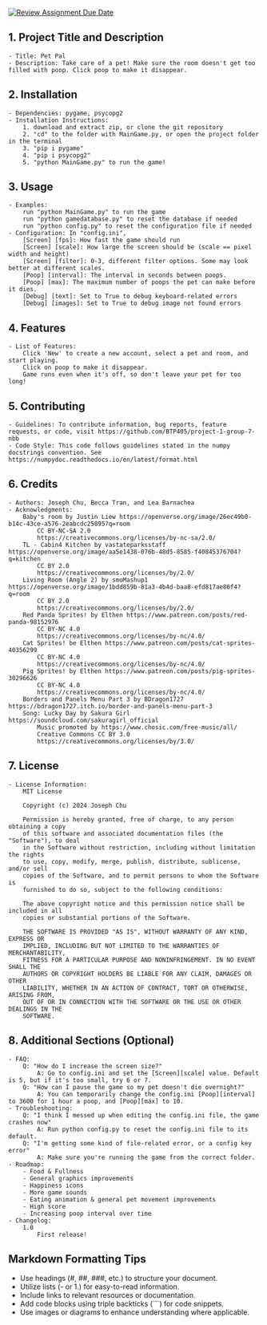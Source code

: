 [![Review Assignment Due Date](https://classroom.github.com/assets/deadline-readme-button-24ddc0f5d75046c5622901739e7c5dd533143b0c8e959d652212380cedb1ea36.svg)](https://classroom.github.com/a/545oUMxH)

## 1. Project Title and Description
    - Title: Pet Pal
    - Description: Take care of a pet! Make sure the room doesn't get too filled with poop. Click poop to make it disappear. 
## 2. Installation
    - Dependencies: pygame, psycopg2
    - Installation Instructions: 
        1. download and extract zip, or clone the git repository
        2. "cd" to the folder with MainGame.py, or open the project folder in the terminal
        3. "pip i pygame"
        4. "pip i psycopg2"
        5. "python MainGame.py" to run the game!
## 3. Usage
    - Examples: 
        run "python MainGame.py" to run the game
        run "python gamedatabase.py" to reset the database if needed
        run "python config.py" to reset the configuration file if needed
    - Configuration: In "config.ini",
        [Screen] [fps]: How fast the game should run
        [Screen] [scale]: How large the screen should be (scale == pixel width and height)
        [Screen] [filter]: 0-3, different filter options. Some may look better at different scales.
        [Poop] [interval]: The interval in seconds between poops. 
        [Poop] [max]: The maximum number of poops the pet can make before it dies. 
        [Debug] [text]: Set to True to debug keyboard-related errors
        [Debug] [images]: Set to True to debug image not found errors
## 4. Features
    - List of Features: 
        Click 'New' to create a new account, select a pet and room, and start playing. 
        Click on poop to make it disappear. 
        Game runs even when it's off, so don't leave your pet for too long!
## 5. Contributing
    - Guidelines: To contribute information, bug reports, feature requests, or code, visit https://github.com/BTP405/project-1-group-7-nbb
    - Code Style: This code follows guidelines stated in the numpy docstrings convention. See https://numpydoc.readthedocs.io/en/latest/format.html
## 6. Credits
    - Authors: Joseph Chu, Becca Tran, and Lea Barnachea
    - Acknowledgments:
        Baby's room by Justin Liew https://openverse.org/image/26ec49b0-b14c-43ce-a576-2eabcdc25895?q=room
            CC BY-NC-SA 2.0
            https://creativecommons.org/licenses/by-nc-sa/2.0/
        TL - Cabin4 Kitchen by vastateparksstaff https://openverse.org/image/aa5e1438-076b-48d5-8585-f40845376704?q=kitchen
            CC BY 2.0
            https://creativecommons.org/licenses/by/2.0/
        Living Room (Angle 2) by smoMashup1 https://openverse.org/image/1bdd859b-81a3-4b4d-baa8-efd817ae86f4?q=room
            CC BY 2.0
            https://creativecommons.org/licenses/by/2.0/
        Red Panda Sprites! by Elthen https://www.patreon.com/posts/red-panda-98152976
            CC BY-NC 4.0
            https://creativecommons.org/licenses/by-nc/4.0/
        Cat Sprites! be Elthen https://www.patreon.com/posts/cat-sprites-40356299
            CC BY-NC 4.0
            https://creativecommons.org/licenses/by-nc/4.0/
        Pig Sprites! by Elthen https://www.patreon.com/posts/pig-sprites-30296626
            CC BY-NC 4.0
            https://creativecommons.org/licenses/by-nc/4.0/
        Borders and Panels Menu Part 3 by BDragon1727 https://bdragon1727.itch.io/border-and-panels-menu-part-3
        Song: Lucky Day by Sakura Girl https://soundcloud.com/sakuragirl_official
            Music promoted by https://www.chosic.com/free-music/all/
            Creative Commons CC BY 3.0
            https://creativecommons.org/licenses/by/3.0/
## 7. License
    - License Information:
        MIT License

        Copyright (c) 2024 Joseph Chu

        Permission is hereby granted, free of charge, to any person obtaining a copy
        of this software and associated documentation files (the "Software"), to deal
        in the Software without restriction, including without limitation the rights
        to use, copy, modify, merge, publish, distribute, sublicense, and/or sell
        copies of the Software, and to permit persons to whom the Software is
        furnished to do so, subject to the following conditions:

        The above copyright notice and this permission notice shall be included in all
        copies or substantial portions of the Software.

        THE SOFTWARE IS PROVIDED "AS IS", WITHOUT WARRANTY OF ANY KIND, EXPRESS OR
        IMPLIED, INCLUDING BUT NOT LIMITED TO THE WARRANTIES OF MERCHANTABILITY,
        FITNESS FOR A PARTICULAR PURPOSE AND NONINFRINGEMENT. IN NO EVENT SHALL THE
        AUTHORS OR COPYRIGHT HOLDERS BE LIABLE FOR ANY CLAIM, DAMAGES OR OTHER
        LIABILITY, WHETHER IN AN ACTION OF CONTRACT, TORT OR OTHERWISE, ARISING FROM,
        OUT OF OR IN CONNECTION WITH THE SOFTWARE OR THE USE OR OTHER DEALINGS IN THE
        SOFTWARE.
## 8. Additional Sections (Optional)
    - FAQ: 
        Q: "How do I increase the screen size?"
            A: Go to config.ini and set the [Screen][scale] value. Default is 5, but if it's too small, try 6 or 7. 
        Q: "How can I pause the game so my pet doesn't die overnight?"
            A: You can temporarily change the config.ini [Poop][interval] to 3600 for 1 hour a poop, and [Poop][max] to 10.
    - Troubleshooting: 
        Q: "I think I messed up when editing the config.ini file, the game crashes now"
            A: Run python config.py to reset the config.ini file to its default. 
        Q: "I'm getting some kind of file-related error, or a config key error"
            A: Make sure you're running the game from the correct folder. 
    - Roadmap: 
        - Food & Fullness
        - General graphics improvements
        - Happiness icons
        - More game sounds
        - Eating animation & general pet movement improvements
        - High score
        - Increasing poop interval over time
    - Changelog: 
        1.0
            First release!

## Markdown Formatting Tips
  - Use headings (#, ##, ###, etc.) to structure your document.
  - Utilize lists (- or 1.) for easy-to-read information.
  - Include links to relevant resources or documentation.
  - Add code blocks using triple backticks (```) for code snippets.
  - Use images or diagrams to enhance understanding where applicable.
